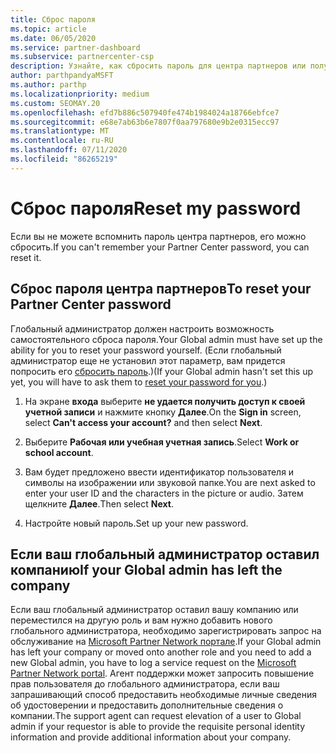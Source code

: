 ```yaml
---
title: Сброс пароля
ms.topic: article
ms.date: 06/05/2020
ms.service: partner-dashboard
ms.subservice: partnercenter-csp
description: Узнайте, как сбросить пароль для центра партнеров или получить помощь от глобального администратора вашей компании. Кроме того, Узнайте, как добавить нового глобального администратора центра партнеров.
author: parthpandyaMSFT
ms.author: parthp
ms.localizationpriority: medium
ms.custom: SEOMAY.20
ms.openlocfilehash: efd7b886c507940fe474b1984024a18766ebfce7
ms.sourcegitcommit: e68e7ab63b6e7807f0aa797680e9b2e0315ecc97
ms.translationtype: MT
ms.contentlocale: ru-RU
ms.lasthandoff: 07/11/2020
ms.locfileid: "86265219"
---
```

# <a name="reset-my-password"></a><span data-ttu-id="c344e-103">Сброс пароля</span><span class="sxs-lookup"><span data-stu-id="c344e-103">Reset my password</span></span>

<span data-ttu-id="c344e-104">Если вы не можете вспомнить пароль центра партнеров, его можно сбросить.</span><span class="sxs-lookup"><span data-stu-id="c344e-104">If you can't remember your Partner Center password, you can reset it.</span></span>

## <a name="to-reset-your-partner-center-password"></a><span data-ttu-id="c344e-105">Сброс пароля центра партнеров</span><span class="sxs-lookup"><span data-stu-id="c344e-105">To reset your Partner Center password</span></span>

<span data-ttu-id="c344e-106">Глобальный администратор должен настроить возможность самостоятельного сброса пароля.</span><span class="sxs-lookup"><span data-stu-id="c344e-106">Your Global admin must have set up the ability for you to reset your password yourself.</span></span> <span data-ttu-id="c344e-107">(Если глобальный администратор еще не установил этот параметр, вам придется попросить его [сбросить пароль](reset-a-user-password.md).)</span><span class="sxs-lookup"><span data-stu-id="c344e-107">(If your Global admin hasn't set this up yet, you will have to ask them to [reset your password for you](reset-a-user-password.md).)</span></span>

1. <span data-ttu-id="c344e-108">На экране **входа** выберите **не удается получить доступ к своей учетной записи** и нажмите кнопку **Далее**.</span><span class="sxs-lookup"><span data-stu-id="c344e-108">On the **Sign in** screen, select **Can't access your account?** and then select **Next**.</span></span>

2. <span data-ttu-id="c344e-109">Выберите **Рабочая или учебная учетная запись**.</span><span class="sxs-lookup"><span data-stu-id="c344e-109">Select **Work or school account**.</span></span>

3. <span data-ttu-id="c344e-110">Вам будет предложено ввести идентификатор пользователя и символы на изображении или звуковой папке.</span><span class="sxs-lookup"><span data-stu-id="c344e-110">You are next asked to enter your user ID and the characters in the picture or audio.</span></span> <span data-ttu-id="c344e-111">Затем щелкните **Далее**.</span><span class="sxs-lookup"><span data-stu-id="c344e-111">Then select **Next**.</span></span>

4. <span data-ttu-id="c344e-112">Настройте новый пароль.</span><span class="sxs-lookup"><span data-stu-id="c344e-112">Set up your new password.</span></span>

## <a name="if-your-global-admin-has-left-the-company"></a><span data-ttu-id="c344e-113">Если ваш глобальный администратор оставил компанию</span><span class="sxs-lookup"><span data-stu-id="c344e-113">If your Global admin has left the company</span></span>

<span data-ttu-id="c344e-114">Если ваш глобальный администратор оставил вашу компанию или переместился на другую роль и вам нужно добавить нового глобального администратора, необходимо зарегистрировать запрос на обслуживание на [Microsoft Partner Network портале](https://partner.microsoft.com/commercial#/).</span><span class="sxs-lookup"><span data-stu-id="c344e-114">If your Global admin has left your company or moved onto another role and you need to add a new Global admin, you have to log a service request on the [Microsoft Partner Network portal](https://partner.microsoft.com/commercial#/).</span></span> <span data-ttu-id="c344e-115">Агент поддержки может запросить повышение прав пользователя до глобального администратора, если ваш запрашивающий способ предоставить необходимые личные сведения об удостоверении и предоставить дополнительные сведения о компании.</span><span class="sxs-lookup"><span data-stu-id="c344e-115">The support agent can request elevation of a user to Global admin if your requestor is able to provide the requisite personal identity information and provide additional information about your company.</span></span>
